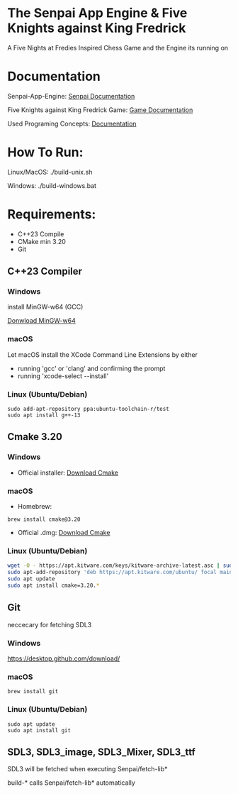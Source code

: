 # The Senpai App Engine & Five Knights against King Fredrick

A Five Nights at Fredies Inspired Chess Game and the Engine its running on

# Documentation

Senpai-App-Engine: [Senpai Documentation](https://daniel.schwarzenbach.dev/blog/c++/senpai-app-engine/)

Five Knights against King Fredrick Game: [Game Documentation](Docs/Game.md)

Used Programing Concepts: [Documentation](Docs/UsedProgamingConcepts.md)

# How To Run:

Linux/MacOS: ./build-unix.sh

Windows: ./build-windows.bat

# Requirements:

- C++23 Compile
- CMake min 3.20
- Git

## C++23 Compiler

### Windows

install MinGW-w64 (GCC)

[Donwload MinGW-w64](https://code.visualstudio.com/docs/cpp/config-mingw)

### macOS

Let macOS install the XCode Command Line Extensions by either
- running 'gcc' or 'clang' and confirming the prompt
- running 'xcode-select --install'

### Linux (Ubuntu/Debian)
```
sudo add-apt-repository ppa:ubuntu-toolchain-r/test
sudo apt install g++-13
```

## Cmake 3.20

### Windows

- Official installer: [Download Cmake](https://cmake.org/download/#latest)

   

### macOS
   - Homebrew: 
   ```
   brew install cmake@3.20
   ```
   - Official .dmg: [Download Cmake](https://cmake.org/files/v3.20/cmake-3.20.0-macos-universal.dmg)


### Linux (Ubuntu/Debian)

```bash
wget -O - https://apt.kitware.com/keys/kitware-archive-latest.asc | sudo apt-key add -
sudo apt-add-repository 'deb https://apt.kitware.com/ubuntu/ focal main'
sudo apt update
sudo apt install cmake=3.20.*
```

## Git

neccecary for fetching SDL3

### Windows

https://desktop.github.com/download/

### macOS

````
brew install git
````

### Linux (Ubuntu/Debian)

````
sudo apt update
sudo apt install git
````



## SDL3, SDL3_image, SDL3_Mixer, SDL3_ttf

SDL3 will be fetched when executing Senpai/fetch-lib*

build-* calls Senpai/fetch-lib* automatically

